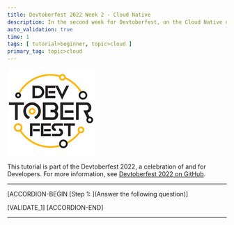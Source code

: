 ```yaml
---
title: Devtoberfest 2022 Week 2 - Cloud Native
description: In the second week for Devtoberfest, on the Cloud Native days you watched a session about the Day-2 Operations with the SAP BTP, Kyma runtime. Here we test if you have listened carefully, so go ahead and answer the question to earn extra points towards the grand prize.
auto_validation: true
time: 1
tags: [ tutorial>beginner, topic>cloud ]
primary_tag: topic>cloud
---
```


![Devtoberfest](Devtoberfest.jpg)

This tutorial is part of the Devtoberfest 2022, a celebration of and for Developers. For more information, see [Devtoberfest 2022 on GitHub](https://github.com/SAP-samples/devtoberfest-2022).

---

[ACCORDION-BEGIN [Step 1: ](Answer the following question)]

[VALIDATE_1]
[ACCORDION-END]

---
